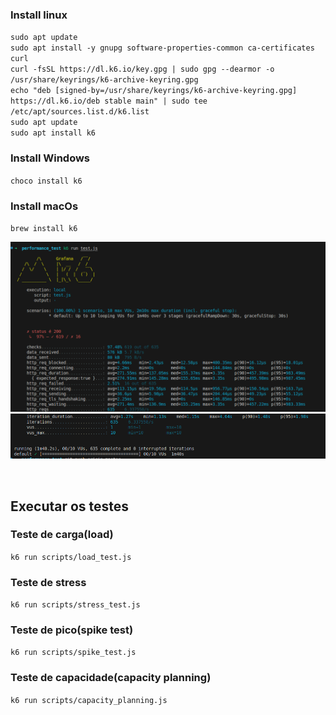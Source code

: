 ### Install linux
`sudo apt update`
<br>
`sudo apt install -y gnupg software-properties-common ca-certificates curl`
<br>
`curl -fsSL https://dl.k6.io/key.gpg | sudo gpg --dearmor -o /usr/share/keyrings/k6-archive-keyring.gpg`
<br>
`echo "deb [signed-by=/usr/share/keyrings/k6-archive-keyring.gpg] https://dl.k6.io/deb stable main" | sudo tee /etc/apt/sources.list.d/k6.list`
<br>
`sudo apt update`
<br>
`sudo apt install k6`

### Install Windows
`choco install k6`


### Install macOs
`brew install k6`


![Log do Terminal](images/image.png)
![Log do Terminal](images/image2.png)

<br>

## Executar os testes

### Teste de carga(load)
`k6 run scripts/load_test.js`

### Teste de stress
`k6 run scripts/stress_test.js`

### Teste de pico(spike test)
`k6 run scripts/spike_test.js`

### Teste de capacidade(capacity planning)
`k6 run scripts/capacity_planning.js`